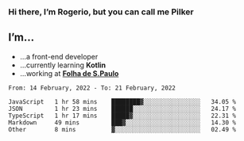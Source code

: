 ### Hi there, I’m Rogerio, but you can call me Pilker

## I’m…
- …a front-end developer
- …currently learning **Kotlin**
- …working at [**Folha de S.Paulo**](https://www.folha.com.br/)

<!--START_SECTION:waka-->
```text
From: 14 February, 2022 - To: 21 February, 2022

JavaScript   1 hr 58 mins    ████████▓░░░░░░░░░░░░░░░░   34.05 % 
JSON         1 hr 23 mins    ██████░░░░░░░░░░░░░░░░░░░   24.17 % 
TypeScript   1 hr 17 mins    █████▓░░░░░░░░░░░░░░░░░░░   22.31 % 
Markdown     49 mins         ███▓░░░░░░░░░░░░░░░░░░░░░   14.30 % 
Other        8 mins          ▓░░░░░░░░░░░░░░░░░░░░░░░░   02.49 % 
```
<!--END_SECTION:waka-->
